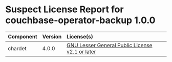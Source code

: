 
Suspect License Report for couchbase-operator-backup 1.0.0
==========================================================

|Component|Version|License(s)|
| :--- | :--- | :--- |
|chardet|4.0.0|[GNU Lesser General Public License v2.1 or later](../../license-data/cff110eb-f85c-445c-9d3b-00a04b7f4cf0.txt)|

